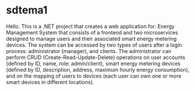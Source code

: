 # sdtema1
Hello. This is a .NET project that creates a web application for: 
Energy Management System that consists of a frontend and two microservices
designed to manage users and their associated smart energy metering devices. The system can be
accessed by two types of users after a login process: administrator (manager), and clients. The
administrator can perform CRUD (Create-Read-Update-Delete) operations on user accounts
(defined by ID, name, role: admin/client), smart energy metering devices (defined by ID,
description, address, maximum hourly energy consumption), and on the mapping of users to
devices (each user can own one or more smart devices in different locations). 

